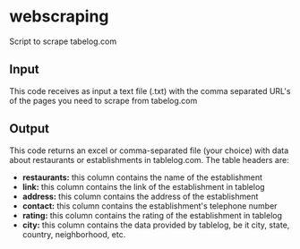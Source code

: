 # webscraping
Script to scrape tabelog.com

## Input
This code receives as input a text file (.txt) with the comma separated URL's of the pages you need to scrape from tabelog.com

## Output
This code returns an excel or comma-separated file (your choice) with data about restaurants or establishments in tablelog.com.
The table headers are: 
- **restaurants:** this column contains the name of the establishment
- **link:** this column contains the link of the establishment in tablelog
- **address:** this column contains the address of the establishment
- **contact:** this column contains the establishment's telephone number
- **rating:** this column contains the rating of the establishment in tablelog
- **city:** this column contains the data provided by tablelog, be it city, state, country, neighborhood, etc.

